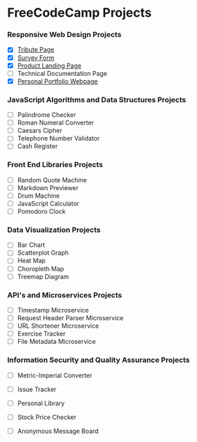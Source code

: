 # FreeCodeCamp Projects


### Responsive Web Design Projects
- [x] [Tribute Page](http://www.fcc_haile_selassie_tribute.surge.sh/) 
- [x] [Survey Form](http://www.gettingtoknowyouformfcc.surge.sh/)
- [X] [Product Landing Page](http://www.thinkwarefcc.surge.sh)
- [ ] Technical Documentation Page
- [x] [Personal Portfolio Webpage](http://www.ezybreezyfcc.surge.sh)

### JavaScript Algorithms and Data Structures Projects
- [ ] Palindrome Checker
- [ ] Roman Numeral Converter
- [ ] Caesars Cipher
- [ ] Telephone Number Validator
- [ ] Cash Register

### Front End Libraries Projects
- [ ] Random Quote Machine
- [ ] Markdown Previewer
- [ ] Drum Machine
- [ ] JavaScript Calculator
- [ ] Pomodoro Clock

### Data Visualization Projects
- [ ] Bar Chart
- [ ] Scatterplot Graph
- [ ] Heat Map
- [ ] Choropleth Map
- [ ] Treemap Diagram

### API's and Microservices Projects
- [ ] Timestamp Microservice
- [ ] Request Header Parser Microservice
- [ ] URL Shortener Microservice
- [ ] Exercise Tracker
- [ ] File Metadata Microservice

### Information Security and Quality Assurance Projects
- [ ] Metric-Imperial Converter
- [ ] Issue Tracker
- [ ] Personal Library
- [ ] Stock Price Checker
- [ ] Anonymous Message Board

